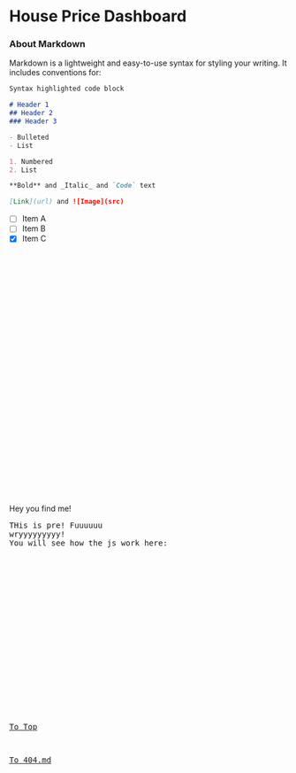 # House Price Dashboard

### About Markdown

Markdown is a lightweight and easy-to-use syntax for styling your writing. It includes conventions for:

```markdown
Syntax highlighted code block

# Header 1
## Header 2
### Header 3

- Bulleted
- List

1. Numbered
2. List

**Bold** and _Italic_ and `Code` text

[Link](url) and ![Image](src)
```
- [ ] Item A
- [ ] Item B
- [x] Item C

<br/>
<br/>
<br/>
<br/>
<br/>
<br/>
<br/>
<br/>
<br/>
<br/>
<br/>
<br/>
<br/>
<br/>
<br/>
<br/>
<br/>
<br/>
<br/>
<br/>
<br/>
<br/>
<br/>
<br/>
<br/>
<br/>

<p title="Oh~ You even hover on me~~"> Hey you find me! <p/>

<pre>
THis is pre! Fuuuuuu
wryyyyyyyyy!
You will see how the js work here:
<pre/>

<div id="text1"></div>
<div id="text2"></div>
<div id="text3"></div>

<!--This time we can put the script tags anywhere we like as the jQuery callback function will be only executed when the DOM is ready. The only limitation is that we need to load our code after we have loaded jQuery itself.-->
<script src="https://code.jquery.com/jquery-3.2.1.min.js"></script>
<script src="script/test.js"></script>

<!--we would like to get some data from the server. As we cannot run anything on the server we cannot get dynamic data, but we can store the data in JSON files and load them using the Ajax methods provided by jQuery.-->
<script src="script/json.js"></script>

<!--The JavaScript code must come at the end so by the time it is executed the DOM is ready. Otherwise the JavaScript code will not find the HTML element.-->
<script>
document.getElementById("text2").innerHTML = "Text added by JavaScript code";
</script>

[To Top](#welcome-to-house-price-dashboard)

[To 404.md](https://mananoy.github.io/pages/404)
